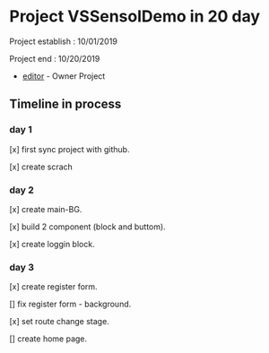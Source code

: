 # Project VSSensolDemo in 20 day

Project establish   : 10/01/2019

Project end         : 10/20/2019
 
* [editor](https://web.facebook.com/nutchapon.hanouypornlert/) - Owner Project

## Timeline in process


### day 1
[x] first sync project with github.

[x] create scrach

### day 2
[x]  create main-BG.

[x]  build 2 component (block and buttom).

[x]  create loggin block.

### day 3

[x] create register form.

[]  fix register form - background.

[x]  set route change stage.

[]  create home page.


